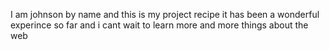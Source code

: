 I am johnson by name and this is my project recipe 
it has been a wonderful experince so far and i cant wait to learn more 
and more things about the web
